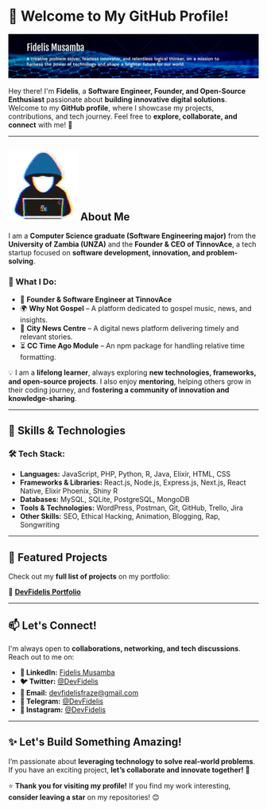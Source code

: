 # 👋 Welcome to My GitHub Profile!  

![Profile Banner](https://github.com/DevFidelis/DevFidelis/blob/main/banner.jpg)  

Hey there! I'm **Fidelis**, a **Software Engineer, Founder, and Open-Source Enthusiast** passionate about **building innovative digital solutions**. Welcome to my **GitHub profile**, where I showcase my projects, contributions, and tech journey. Feel free to **explore, collaborate, and connect** with me! 🚀  

---
## ![👨‍💻](https://github.com/DevFidelis/DevFidelis/blob/main/about.gif) About Me 

I am a **Computer Science graduate (Software Engineering major)** from the **University of Zambia (UNZA)** and the **Founder & CEO of TinnovAce**, a tech startup focused on **software development, innovation, and problem-solving**.  

### 🚀 What I Do:  
- 💼 **Founder & Software Engineer at TinnovAce**  
- 🌍 **Why Not Gospel** – A platform dedicated to gospel music, news, and insights.  
- 📰 **City News Centre** – A digital news platform delivering timely and relevant stories.  
- ⏳ **CC Time Ago Module** – An npm package for handling relative time formatting.  

💡 I am a **lifelong learner**, always exploring **new technologies, frameworks, and open-source projects**. I also enjoy **mentoring**, helping others grow in their coding journey, and **fostering a community of innovation and knowledge-sharing**.  

---

## 🚀 Skills & Technologies  

### 🛠️ Tech Stack:  
- **Languages:** JavaScript, PHP, Python, R, Java, Elixir, HTML, CSS  
- **Frameworks & Libraries:** React.js, Node.js, Express.js, Next.js, React Native, Elixir Phoenix, Shiny R  
- **Databases:** MySQL, SQLite, PostgreSQL, MongoDB  
- **Tools & Technologies:** WordPress, Postman, Git, GitHub, Trello, Jira 
- **Other Skills:** SEO, Ethical Hacking, Animation, Blogging, Rap, Songwriting  

---

## 🌟 Featured Projects  

Check out my **full list of projects** on my portfolio:  

🔗 **[DevFidelis Portfolio](http://devfidelis.tinnovace.tech/)**  

---

## 📫 Let's Connect!  

I'm always open to **collaborations, networking, and tech discussions**. Reach out to me on:  

- **💼 LinkedIn:** [Fidelis Musamba](https://www.linkedin.com/in/fidelis-musamba-892ba4178)  
- **🐦 Twitter:** [@DevFidelis](https://twitter.com/DevFidelis)  
- **📩 Email:** devfidelisfraze@gmail.com  
- **📢 Telegram:** [@DevFidelis](https://t.me/DevFidelis)  
- **📸 Instagram:** [@DevFidelis](https://instagram.com/DevFidelis)  

---

## ✨ Let's Build Something Amazing!  

I’m passionate about **leveraging technology to solve real-world problems**. If you have an exciting project, **let’s collaborate and innovate together!** 🚀  

⭐ **Thank you for visiting my profile!** If you find my work interesting, **consider leaving a star** on my repositories! 😊  
